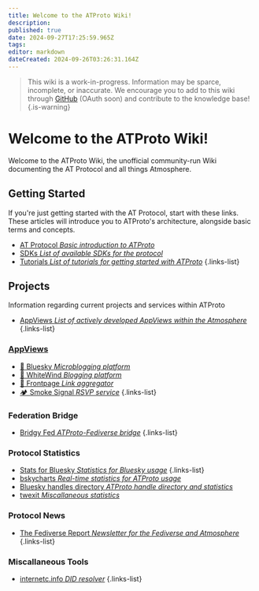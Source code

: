 ```yaml
---
title: Welcome to the ATProto Wiki!
description: 
published: true
date: 2024-09-27T17:25:59.965Z
tags: 
editor: markdown
dateCreated: 2024-09-26T03:26:31.164Z
---
```


> This wiki is a work-in-progress. Information may be sparce, incomplete, or inaccurate. We encourage you to add to this wiki through [GitHub](https://github.com/baldemoto/atproto-wiki-docs/) (OAuth soon) and contribute to the knowledge base!
{.is-warning}

# Welcome to the ATProto Wiki!
Welcome to the ATProto Wiki, the unofficial community-run Wiki documenting the AT Protocol and all things Atmosphere.

## Getting Started
If you're just getting started with the AT Protocol, start with these links. These articles will introduce you to ATProto's architecture, alongside basic terms and concepts.
- [AT Protocol *Basic introduction to ATProto*](/AT_Protocol)
- [SDKs *List of available SDKs for the protocol*](/AT_Protocol/SDKs)
- [Tutorials *List of tutorials for getting started with ATProto*](/Lists/Tutorials)
{.links-list}

## Projects
Information regarding current projects and services within ATProto

- [AppViews *List of actively developed AppViews within the Atmosphere*](Current_Projects/AppViews)
{.links-list}

### [AppViews](/AT_Protocol/Core_Components/AppView)
- [🦋 Bluesky *Microblogging platform*](/Current_Projects/AppViews/Bluesky)
- [💨 WhiteWind *Blogging platform*](Current_Projects/AppViews/WhiteWind)
- [📰 Frontpage *Link aggregator*](Current_Projects/AppViews/Frontpage)
- [🏕️ Smoke Signal *RSVP service*](Current_Projects/AppViews/Smoke_Signal)
{.links-list}

### Federation Bridge
- [Bridgy Fed *ATProto-Fediverse bridge*](/Current_Projects/Bridgy_Fed)
{.links-list}

### Protocol Statistics
- [Stats for Bluesky *Statistics for Bluesky usage*](/Current_Projects/ATProto_Statistics/Stats_for_Bluesky)
{.links-list}
- [bskycharts *Real-time statistics for ATProto usage*](/Current_Projects/ATProto_Statistics/Stats_for_Bluesky)
- [Bluesky handles directory *ATProto handle directory and statistics*](Current_Projects/ATProto_Statistics/Stats_for_Bluesky)
- [twexit *Miscallaneous statistics*](/Current_Projects/Miscallaneous/twexit)

### Protocol News
- [The Fediverse Report *Newsletter for the Fediverse and Atmosphere*](/Current_Projects/Newsletters/The_Fediverse_Report)
{.links-list}

### Miscallaneous Tools
 - [internetc.info *DID resolver*](/Current_Projects/Miscallaneous/internetc_info)
 {.links-list}

